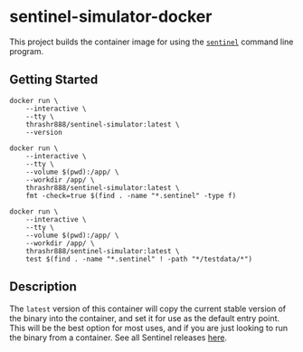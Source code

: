 # sentinel-simulator-docker

This project builds the container image for using the [`sentinel`](https://www.terraform.io/docs/enterprise/sentinel/index.html) command line program.

## Getting Started

```shell
docker run \
    --interactive \
    --tty \
    thrashr888/sentinel-simulator:latest \
    --version
```

```shell
docker run \
    --interactive \
    --tty \
    --volume $(pwd):/app/ \
    --workdir /app/ \
    thrashr888/sentinel-simulator:latest \
    fmt -check=true $(find . -name "*.sentinel" -type f)
```

```shell
docker run \
    --interactive \
    --tty \
    --volume $(pwd):/app/ \
    --workdir /app/ \
    thrashr888/sentinel-simulator:latest \
    test $(find . -name "*.sentinel" ! -path "*/testdata/*")
```

## Description

The `latest` version of this container will copy the current stable version of the binary into the container, and set it for use as the default entry point. This will be the best option for most uses, and if you are just looking to run the binary from a container. See all Sentinel releases [here](https://releases.hashicorp.com/sentinel/).
